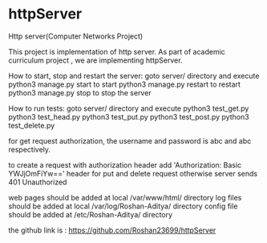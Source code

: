 # httpServer
Http server(Computer Networks Project)

This project is implementation of http server. As part of academic curriculum project , we are implementing  httpServer.


How to start, stop and restart the server:
	goto server/ directory and execute
	python3 manage.py start to start
	python3 manage.py restart to restart
	python3 manage.py stop to stop the server

How to run tests:
	goto server/ directory and execute
	python3 test_get.py
	python3 test_head.py
	python3 test_put.py
	python3 test_post.py
	python3 test_delete.py

for get request  authorization,  the username and password is abc and abc respectively.

to create a request with authorization header add  'Authorization: Basic YWJjOmFiYw==' header for put and delete request
otherwise server sends 401 Unauthorized

web pages should be added at local /var/www/html/ directory
log files should be added at local /var/log/Roshan-Aditya/ directory
config file should be added at /etc/Roshan-Aditya/ directory

the github link is : https://github.com/Roshan23699/httpServer

